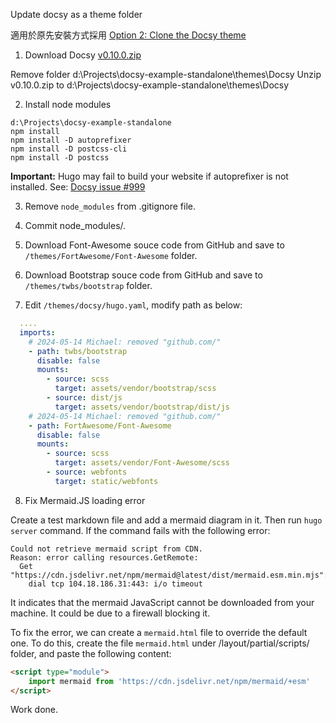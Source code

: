 Update docsy as a theme folder

適用於原先安裝方式採用 [Option 2: Clone the Docsy theme](https://www.docsy.dev/docs/get-started/other-options/#option-2-clone-the-docsy-theme)

1. Download Docsy [v0.10.0.zip](https://github.com/google/docsy/releases/tag/v0.10.0)

Remove folder d:\Projects\docsy-example-standalone\themes\Docsy
Unzip v0.10.0.zip to d:\Projects\docsy-example-standalone\themes\Docsy

2. Install node modules

```text
d:\Projects\docsy-example-standalone
npm install
npm install -D autoprefixer
npm install -D postcss-cli
npm install -D postcss
```

**Important:** Hugo may fail to build your website if autoprefixer is not installed. See: [Docsy issue #999](https://github.com/google/docsy/issues/999)

3. Remove `node_modules` from .gitignore file.

4. Commit node_modules/*.*

5. Download Font-Awesome souce code from GitHub and save to `/themes/FortAwesome/Font-Awesome` folder.
6. Download Bootstrap souce code from GitHub and save to `/themes/twbs/bootstrap` folder.
7. Edit `/themes/docsy/hugo.yaml`, modify path as below:

```yaml
  ....
  imports:
    # 2024-05-14 Michael: removed "github.com/"
    - path: twbs/bootstrap
      disable: false
      mounts:
        - source: scss
          target: assets/vendor/bootstrap/scss
        - source: dist/js
          target: assets/vendor/bootstrap/dist/js
    # 2024-05-14 Michael: removed "github.com/"
    - path: FortAwesome/Font-Awesome
      disable: false
      mounts:
        - source: scss
          target: assets/vendor/Font-Awesome/scss
        - source: webfonts
          target: static/webfonts
```

8. Fix Mermaid.JS loading error

Create a test markdown file and add a mermaid diagram in it. Then run `hugo server` command. If the command fails with the following error:

```text
Could not retrieve mermaid script from CDN.
Reason: error calling resources.GetRemote: 
  Get "https://cdn.jsdelivr.net/npm/mermaid@latest/dist/mermaid.esm.min.mjs":
    dial tcp 104.18.186.31:443: i/o timeout
```

It indicates that the mermaid JavaScript cannot be downloaded from your machine. It could be due to a firewall blocking it.

To fix the error, we can create a `mermaid.html` file to override the default one. To do this, create the file `mermaid.html` under /layout/partial/scripts/ folder, and paste the following content:

```html
<script type="module">
    import mermaid from 'https://cdn.jsdelivr.net/npm/mermaid/+esm'
</script>    
```

Work done.